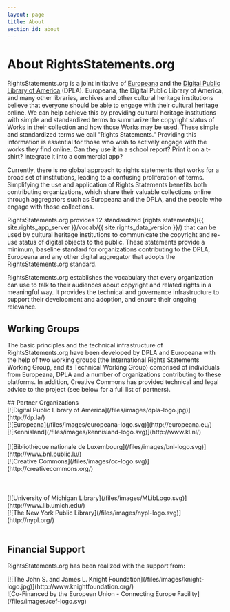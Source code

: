 ```yaml
---
layout: page
title: About
section_id: about
---
```


# About RightsStatements.org

RightsStatements.org is a joint initiative of [Europeana](http://europeana.eu/) and the [Digital Public Library of America](http://dp.la/) (DPLA). Europeana, the Digital Public Library of America, and many other libraries, archives and other cultural heritage institutions believe that everyone should be able to engage with their cultural heritage online. We can help achieve this by providing cultural heritage institutions with simple and standardized terms to summarize the copyright status of Works in their collection and how those Works may be used. These simple and standardized terms we call "Rights Statements." Providing this information is essential for those who wish to actively engage with the works they find online. Can they use it in a school report? Print it on a t­-shirt? Integrate it into a commercial app? 

Currently, there is no global approach to rights statements that works for a broad set of institutions, leading to a confusing proliferation of terms. Simplifying the use and application of Rights Statements benefits both contributing organizations, which share their valuable collections online through aggregators such as Europeana and the DPLA, and the people who engage with those collections. 

RightsStatements.org provides 12 standardized [rights statements]({{ site.rights_app_server }}/vocab/{{ site.rights_data_version }}/) that can be used by cultural heritage institutions to communicate the copyright and re-use status of digital objects to the public. These statements provide a  minimum, baseline standard for organizations contributing to the DPLA, Europeana and any other digital aggregator that adopts the RightsStatements.org standard.

RightsStatements.org establishes the vocabulary that every organization can use to talk to their audiences about copyright and related rights in a meaningful way. It provides the technical and governance infrastructure to support their development and adoption, and ensure their on­going relevance.

## Working Groups

The basic principles and the technical infrastructure of RightsStatements.org have been developed by DPLA and Europeana with the help of two working groups (the International Rights Statements Working Group, and its Technical Working Group) comprised of individuals from Europeana, DPLA and a number of organizations contributing to these platforms. In addition, Creative Commons has provided technical and legal advice to the project (see below for a full list of partners). 

<div class="box">
## Partner Organizations

<div class="row centered-text">
<div class="medium-4 columns">
[![Digital Public Library of America](/files/images/dpla-logo.jpg)](http://dp.la/)
</div>
<div class="medium-4 columns">
[![Europeana](/files/images/europeana-logo.svg)](http://europeana.eu/)
</div>
<div class="medium-4 columns">
[![Kennisland](/files/images/kennisland-logo.svg)](http://www.kl.nl/)
</div>
</div>
<div class="row centered-text">
<div class="medium-3 columns">
&nbsp;
</div>
<div class="medium-3 columns">
[![Bibliothèque nationale de Luxembourg](/files/images/bnl-logo.svg)](http://www.bnl.public.lu/)
</div>
<div class="medium-3 columns">
[![Creative Commons](/files/images/cc-logo.svg)](http://creativecommons.org/)
</div>
<div class="medium-3 columns">
&nbsp;
</div>
</div>
<br/>
<div class="row centered-text">
<div class="medium-3 columns">
&nbsp;
</div>
<div class="medium-3 columns">
[![University of Michigan Library](/files/images/MLibLogo.svg)](http://www.lib.umich.edu/)
</div>
<div class="medium-3 columns">
[![The New York Public Library](/files/images/nypl-logo.svg)](http://nypl.org/)
</div>
<div class="medium-3 columns">
&nbsp;
</div>
</div>

## Financial Support

RightsStatements.org has been realized with the support from: 

<div class="row">
<div class="medium-4 columns">
[![The John S. and James L. Knight Foundation](/files/images/knight-logo.jpg)](http://www.knightfoundation.org/)
</div>
<div class="medium-4 columns">
![Co-Financed by the European Union - Connecting Europe Facility](/files/images/cef-logo.svg)
</div>
</div>
